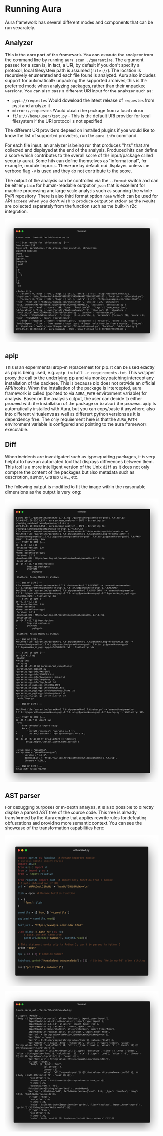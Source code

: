 # Running Aura

Aura framework has several different modes and components that can be run separately.

## Analyzer

This is the core part of the framework. You can execute the analyzer from the command line by running `aura scan ./quarantine`. The argument passed for a scan is, in fact, a URI, by default if you don't specify a protocol, local filesystem path is assumed (`file://`). The location is recursively enumerated and each file found is analyzed. Aura also includes support for automatically unpacking the supported archives; this is the preferred mode when analyzing packages, rather than their unpacked versions. You can also pass a different URI input for the analyzer such as:

- `pypi://requestes` Would download the latest release of `requestes` from pypi and analyze it
- `mirror://requestes` Would obtain the package from a local mirror
- `file:///home/user/test.py` - This is the default URI provider for local filesystem if the URI protocol is not specified

The different URI providers depend on installed plugins if you would like to know the list of supported providers, run the `aura info` command.

For each file input, an analyzer is being run that produces "hits" that are collected and displayed at the end of the analysis. Produced hits can define a score which contributes to the overall score of the input/package called security aura). Some hits can define themselves as "informational", for example, module imports. These are by default not displayed unless the verbose flag `-v` is used and they do not contribute to the score.

The output of the analysis can be controlled via the `--format` switch and can be either `plain` for human-readable output or `json` that is excellent for machine processing and large scale analysis such as scanning the whole PyPI repository. There is also third format option `none` which can be used for API access when you don't wish to produce output on stdout as the results are collected separately from the function such as the built-in r2c integration.

![aura scan](example_output/scan.png)

## apip

This is an experimental drop-in replacement for pip. It can be used exactly as pip is being used, e.g. `apip install -r requirements.txt`. This wrapper proxy the call to the underlying pip and via monkey patching intercept any installation of the package. This is because pip does not provide an official API/hooks. When the installation of the package is intercepted, aura framework is called (pointed to via `AURA_PATH` environment variable) for analysis. Based on the analysis output, the user can decide to either proceed with the installation of the package or to abort the process. `apip` is automatically installed with Aura, but you can copy/paste it anywhere, also into different virtualenvs as well as different python versions as it is dependency free. The only requirement here is that the `AURA_PATH` environment variable is configured and pointing to the aura framework executable.

## Diff

When incidents are investigated such as typosquatting packages, it is very helpful to have an automated tool that displays differences between them. This tool is a more intelligent version of the Unix `diff` as it does not only compare the content of the packages but also metadata such as description, author, GitHub URL, etc.

The following output is modified to fit the image within the reasonable dimensions as the output is very long:

![aura diff](example_output/diff.png)


## AST parser

For debugging purposes or in-depth analysis, it is also possible to directly display a parsed AST tree of the source code. This tree is already transformed by the Aura engine that applies rewrite rules for defeating obfuscations and providing more semantic context. You can see the showcase of the transformation capabilities here:

![obfuscated source code](example_output/obfuscated.png)

![aura ast_parse output](example_output/parse_ast.png)
